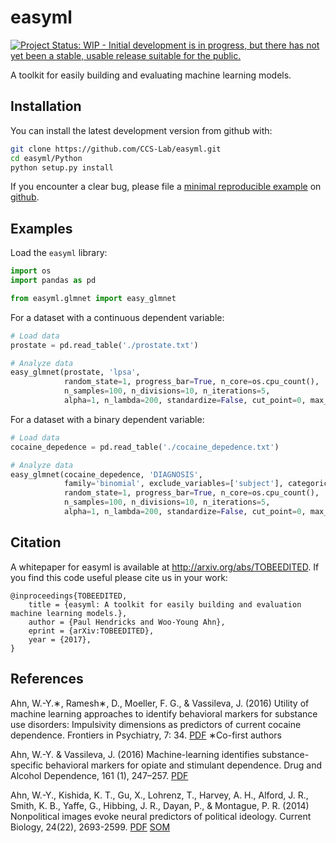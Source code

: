 easyml
======

[![Project Status: WIP - Initial development is in progress, but there has not yet been a stable, usable release suitable for the public.](http://www.repostatus.org/badges/latest/wip.svg)](http://www.repostatus.org/#wip)

A toolkit for easily building and evaluating machine learning models.

Installation
------------

You can install the latest development version from github with:

```bash
git clone https://github.com/CCS-Lab/easyml.git
cd easyml/Python
python setup.py install
```

If you encounter a clear bug, please file a [minimal reproducible example](http://stackoverflow.com/questions/5963269/how-to-make-a-great-r-reproducible-example) on [github](https://github.com/CCS-Lab/easyml/issues).

Examples
--------

Load the `easyml` library:

``` python
import os
import pandas as pd

from easyml.glmnet import easy_glmnet
```

For a dataset with a continuous dependent variable:

``` python
# Load data
prostate = pd.read_table('./prostate.txt')

# Analyze data
easy_glmnet(prostate, 'lpsa',
            random_state=1, progress_bar=True, n_core=os.cpu_count(),
            n_samples=100, n_divisions=10, n_iterations=5,
            alpha=1, n_lambda=200, standardize=False, cut_point=0, max_iter=1e6)
```

For a dataset with a binary dependent variable:

``` python
# Load data
cocaine_depedence = pd.read_table('./cocaine_depedence.txt')

# Analyze data
easy_glmnet(cocaine_depedence, 'DIAGNOSIS',
            family='binomial', exclude_variables=['subject'], categorical_variables=['Male'],
            random_state=1, progress_bar=True, n_core=os.cpu_count(),
            n_samples=100, n_divisions=10, n_iterations=5,
            alpha=1, n_lambda=200, standardize=False, cut_point=0, max_iter=1e6)
```

Citation
--------

A whitepaper for easyml is available at http://arxiv.org/abs/TOBEEDITED. If you find this code useful please cite us in your work:

```
@inproceedings{TOBEEDITED,
	title = {easyml: A toolkit for easily building and evaluation machine learning models.},
	author = {Paul Hendricks and Woo-Young Ahn},
	eprint = {arXiv:TOBEEDITED},
	year = {2017},
}
```

References
----------

Ahn, W.-Y.∗, Ramesh∗, D., Moeller, F. G., & Vassileva, J. (2016) Utility of machine learning approaches to identify behavioral markers for substance use disorders: Impulsivity dimensions as predictors of current cocaine dependence. Frontiers in Psychiatry, 7: 34. [PDF](https://u.osu.edu/ccsl/files/2015/08/Ahn2016_Frontiers-26g6nye.pdf) ∗Co-first authors

Ahn, W.-Y. & Vassileva, J. (2016) Machine-learning identifies substance-specific behavioral markers for opiate and stimulant dependence. Drug and Alcohol Dependence, 161 (1), 247–257. [PDF](https://u.osu.edu/ccsl/files/2016/02/Ahn2016_DAD-oftlf3.pdf)

Ahn, W.-Y., Kishida, K. T., Gu, X., Lohrenz, T., Harvey, A. H., Alford, J. R., Smith, K. B., Yaffe, G., Hibbing, J. R., Dayan, P., & Montague, P. R. (2014) Nonpolitical images evoke neural predictors of political ideology. Current Biology, 24(22), 2693-2599. [PDF](https://u.osu.edu/ccsl/files/2015/11/Ahn2014_CB-1l5475k.pdf) [SOM](https://u.osu.edu/ccsl/files/2015/11/Ahn2014_CB_SOM-1xag1ph.pdf)
